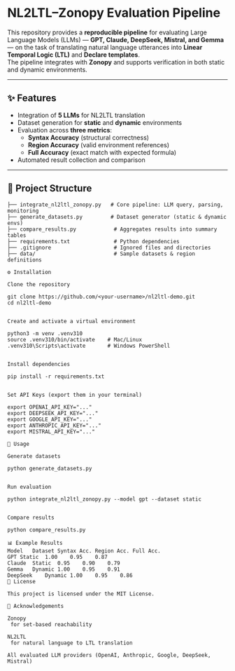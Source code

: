 

# NL2LTL–Zonopy Evaluation Pipeline

This repository provides a **reproducible pipeline** for evaluating Large Language Models (LLMs) — **GPT, Claude, DeepSeek, Mistral, and Gemma** — on the task of translating natural language utterances into **Linear Temporal Logic (LTL)** and **Declare templates**.  
The pipeline integrates with **Zonopy** and supports verification in both static and dynamic environments.

---

## ✨ Features
- Integration of **5 LLMs** for NL2LTL translation
- Dataset generation for **static** and **dynamic** environments
- Evaluation across **three metrics**:
  - **Syntax Accuracy** (structural correctness)
  - **Region Accuracy** (valid environment references)
  - **Full Accuracy** (exact match with expected formula)
- Automated result collection and comparison

---

## 📂 Project Structure
```plaintext
├── integrate_nl2ltl_zonopy.py   # Core pipeline: LLM query, parsing, monitoring
├── generate_datasets.py         # Dataset generator (static & dynamic envs)
├── compare_results.py            # Aggregates results into summary tables
├── requirements.txt              # Python dependencies
├── .gitignore                    # Ignored files and directories
├── data/                         # Sample datasets & region definitions

⚙️ Installation

Clone the repository

git clone https://github.com/<your-username>/nl2ltl-demo.git
cd nl2ltl-demo


Create and activate a virtual environment

python3 -m venv .venv310
source .venv310/bin/activate    # Mac/Linux
.venv310\Scripts\activate       # Windows PowerShell


Install dependencies

pip install -r requirements.txt


Set API Keys (export them in your terminal)

export OPENAI_API_KEY="..."
export DEEPSEEK_API_KEY="..."
export GOOGLE_API_KEY="..."
export ANTHROPIC_API_KEY="..."
export MISTRAL_API_KEY="..."

🚀 Usage

Generate datasets

python generate_datasets.py


Run evaluation

python integrate_nl2ltl_zonopy.py --model gpt --dataset static


Compare results

python compare_results.py

📊 Example Results
Model	Dataset	Syntax Acc.	Region Acc.	Full Acc.
GPT	Static	1.00	0.95	0.87
Claude	Static	0.95	0.90	0.79
Gemma	Dynamic	1.00	0.95	0.91
DeepSeek	Dynamic	1.00	0.95	0.86
📜 License

This project is licensed under the MIT License.

🙌 Acknowledgements

Zonopy
 for set-based reachability

NL2LTL
 for natural language to LTL translation

All evaluated LLM providers (OpenAI, Anthropic, Google, DeepSeek, Mistral)
